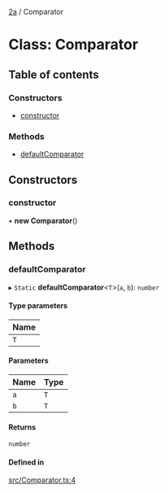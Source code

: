 [2a](../README.md) / Comparator

# Class: Comparator

## Table of contents

### Constructors

- [constructor](Comparator.md#constructor)

### Methods

- [defaultComparator](Comparator.md#defaultcomparator)

## Constructors

### constructor

• **new Comparator**()

## Methods

### defaultComparator

▸ `Static` **defaultComparator**<`T`\>(`a`, `b`): `number`

#### Type parameters

| Name |
| :------ |
| `T` |

#### Parameters

| Name | Type |
| :------ | :------ |
| `a` | `T` |
| `b` | `T` |

#### Returns

`number`

#### Defined in

[src/Comparator.ts:4](https://github.com/neoscrib/2a/blob/0de6cc7/src/Comparator.ts#L4)
